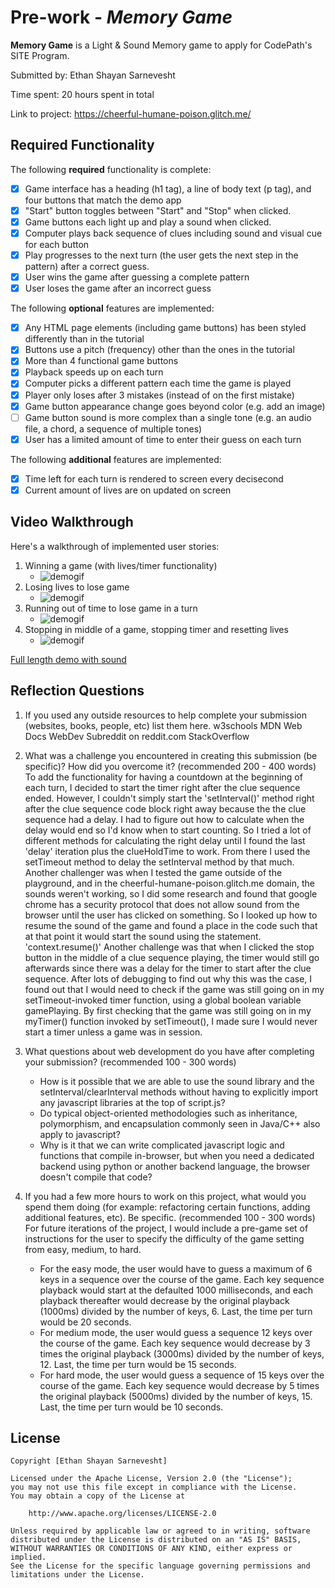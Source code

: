 # Pre-work - *Memory Game*

**Memory Game** is a Light & Sound Memory game to apply for CodePath's SITE Program. 

Submitted by: Ethan Shayan Sarnevesht

Time spent: 20 hours spent in total

Link to project: https://cheerful-humane-poison.glitch.me/

## Required Functionality

The following **required** functionality is complete:

* [x] Game interface has a heading (h1 tag), a line of body text (p tag), and four buttons that match the demo app
* [x] "Start" button toggles between "Start" and "Stop" when clicked. 
* [x] Game buttons each light up and play a sound when clicked. 
* [x] Computer plays back sequence of clues including sound and visual cue for each button
* [x] Play progresses to the next turn (the user gets the next step in the pattern) after a correct guess. 
* [x] User wins the game after guessing a complete pattern
* [x] User loses the game after an incorrect guess

The following **optional** features are implemented:

* [x] Any HTML page elements (including game buttons) has been styled differently than in the tutorial
* [x] Buttons use a pitch (frequency) other than the ones in the tutorial
* [x] More than 4 functional game buttons
* [x] Playback speeds up on each turn
* [x] Computer picks a different pattern each time the game is played
* [x] Player only loses after 3 mistakes (instead of on the first mistake)
* [x] Game button appearance change goes beyond color (e.g. add an image)
* [ ] Game button sound is more complex than a single tone (e.g. an audio file, a chord, a sequence of multiple tones)
* [x] User has a limited amount of time to enter their guess on each turn

The following **additional** features are implemented:

- [x] Time left for each turn is rendered to screen every decisecond
- [x] Current amount of lives are on updated on screen 

## Video Walkthrough

Here's a walkthrough of implemented user stories:

1. Winning a game (with lives/timer functionality)
    * ![demogif](https://i.imgur.com/Wk3UN3L.gif)
2. Losing lives to lose game
    * ![demogif](https://i.imgur.com/V99CMpu.gif)
3. Running out of time to lose game in a turn
    * ![demogif](https://i.imgur.com/vJRFNGf.gif)
4. Stopping in middle of a game, stopping timer and resetting lives
    * ![demogif](https://i.imgur.com/lcMU4X9.gif)





[Full length demo with sound](https://i.imgur.com/cOR4OHo.mp4)


## Reflection Questions
1. If you used any outside resources to help complete your submission (websites, books, people, etc) list them here. 
w3schools
MDN Web Docs
WebDev Subreddit on reddit.com
StackOverflow

2. What was a challenge you encountered in creating this submission (be specific)? How did you overcome it? (recommended 200 - 400 words) 
To add the functionality for having a countdown at the beginning of each turn, I decided to start the timer right after the clue sequence ended. However, I couldn't simply start the 'setInterval()' method right after the clue sequence code block right away because the the clue sequence had a delay. I had to figure out how to calculate when the delay would end so I'd know when to start counting. So I tried a lot of different methods for calculating the right delay until I found the last 'delay' iteration plus the clueHoldTime to work. From there I used the setTimeout method to delay the setInterval method by that much.
Another challenger was when I tested the game outside of the playground, and in the cheerful-humane-poison.glitch.me domain, the sounds weren't working, so I did some research and found that google chrome has a security protocol that does not allow sound from the browser until the user has clicked on something. So I looked up how to resume the sound of the game and found a place in the code such that at that point it would start the sound using the statement. 'context.resume()'
Another challenge was that when I clicked the stop button in the middle of a clue sequence playing, the timer would still go afterwards since there was a delay for the timer to start after the clue sequence. After lots of debugging to find out why this was the case, I found out that I would need to check if the game was still going on in my setTimeout-invoked timer function, using a global boolean variable gamePlaying. By first checking that the game was still going on in my myTimer() function invoked by setTimeout(), I made sure I would never start a timer unless a game was in session.


3. What questions about web development do you have after completing your submission? (recommended 100 - 300 words) 
    * How is it possible that we are able to use the sound library and the setInterval/clearInterval methods without having to explicitly import any javascript libraries at the top of script.js?
    * Do typical object-oriented methodologies such as inheritance, polymorphism, and encapsulation commonly seen in Java/C++ also apply to javascript?
    * Why is it that we can write complicated javascript logic and functions that compile in-browser, but when you need a dedicated backend using python or another backend language, the browser doesn't compile that code?



4. If you had a few more hours to work on this project, what would you spend them doing (for example: refactoring certain functions, adding additional features, etc). Be specific. (recommended 100 - 300 words) 
For future iterations of the project, I would include a pre-game set of instructions for the user to specify the difficulty of the game setting from easy, medium, to hard.
    * For the easy mode, the user would have to guess a maximum of 6 keys in a sequence over the course of the game. Each key sequence playback would start at the defaulted 1000 milliseconds, and each playback thereafter would decrease by the original playback (1000ms) divided by the number of keys, 6. Last, the time per turn would be 20 seconds.
    * For medium mode, the user would guess a sequence 12 keys over the course of the game. Each key sequence would decrease by 3 times the original playback (3000ms) divided by the number of keys, 12. Last, the time per turn would be 15 seconds.
    * For hard mode, the user would guess a sequence of 15 keys over the course of the game.  Each key sequence would decrease by 5 times the original playback (5000ms) divided by the number of keys, 15. Last, the time per turn would be 10 seconds.
    




## License

    Copyright [Ethan Shayan Sarnevesht]

    Licensed under the Apache License, Version 2.0 (the "License");
    you may not use this file except in compliance with the License.
    You may obtain a copy of the License at

        http://www.apache.org/licenses/LICENSE-2.0

    Unless required by applicable law or agreed to in writing, software
    distributed under the License is distributed on an "AS IS" BASIS,
    WITHOUT WARRANTIES OR CONDITIONS OF ANY KIND, either express or implied.
    See the License for the specific language governing permissions and
    limitations under the License.
